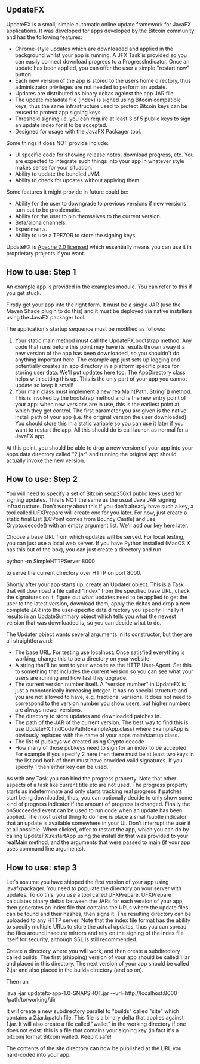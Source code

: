 UpdateFX
--------

UpdateFX is a small, simple automatic online update framework for JavaFX applications. It was developed for apps
developed by the Bitcoin community and has the following features:

* Chrome-style updates which are downloaded and applied in the background whilst your app is running. A JFX Task is
  provided so you can easily connect download progress to a ProgressIndicator. Once an update has been applied, you
  can offer the user a simple "restart now" button.
* Each new version of the app is stored to the users home directory, thus administrator privileges are not needed
  to perform an update.
* Updates are distributed as binary deltas against the app JAR file.
* The update metadata file (index) is signed using Bitcoin compatible keys, thus the same infrastructure used to
  protect Bitcoin keys can be reused to protect app signing keys.
* Threshold signing i.e. you can require at least 3 of 5 public keys to sign an update index for it to be accepted.
* Designed for usage with the JavaFX Packager tool.

Some things it does NOT provide include:

* UI specific code for showing release notes, download progress, etc. You are expected to integrate such things into
  your app in whatever style makes sense for your situation.
* Ability to update the bundled JVM.
* Ability to check for updates without applying them.

Some features it might provide in future could be:

* Ability for the user to downgrade to previous versions if new versions turn out to be problematic.
* Ability for the user to pin themselves to the current version.
* Beta/alpha channels.
* Experiments.
* Ability to use a TREZOR to store the signing keys.

UpdateFX is [Apache 2.0 licensed](http://www.apache.org/licenses/LICENSE-2.0.html) which essentially means you can use it in proprietary projects if you want.

How to use: Step 1
------------------

An example app is provided in the examples module. You can refer to this if you get stuck.

Firstly get your app into the right form. It must be a single JAR (use the Maven Shade plugin to do this) and it must
be deployed via native installers using the JavaFX packager tool.

The application's startup sequence must be modified as follows:

1. Your static main method must call the UpdateFX.bootstrap method. Any code that runs before this point may have its
   results thrown away if a new version of the app has been downloaded, so you shouldn't do anything important here.
   The example app just sets up logging and potentially creates an app directory in a platform specific place
   for storing user data. We'll put updates here too. The AppDirectory class helps with setting this up. This is the
   only part of your app you cannot update so keep it small!
2. Your main class must implement a new realMain(Path, String[]) method. This is invoked by the bootstrap method
   and is the new entry point of your app: when new versions are in use, this is the earliest point at which they
   get control. The first parameter you are given is the native install path of your app (i.e. the original version
   the user downloaded). You should store this in a static variable so you can use it later if you want to restart
   the app. All this should do is call launch as normal for a JavaFX app.

At this point, you should be able to drop a new version of your app into your apps data directory called "2.jar" and
running the original app should actually invoke the new version.

How to use: Step 2
------------------

You will need to specify a set of Bitcoin secp256k1 public keys used for signing updates. This is NOT the same as the
usual Java JAR signing infrastructure. Don't worry about this if you don't already have such a key, a tool called
UFXPrepare will create one for you later. For now, just create a static final List<ECPoint> (ECPoint
comes from Bouncy Castle) and use Crypto.decode() with an empty argument list. We'll add our key here later.

Choose a base URL from which updates will be served. For local testing, you can just use a local web server. If you
have Python installed (MacOS X has this out of the box), you can just create a directory and run

  python -m SimpleHTTPServer 8000

to serve the current directory over HTTP on port 8000.

Shortly after your app starts up, create an Updater object. This is a Task<UpdateSummary> that will download a file
called "index" from the specified base URL, check the signatures on it, figure out what updates need to be applied
to get the user to the latest version, download them, apply the deltas and drop a new complete JAR into the user-specific
data directory you specify. Finally it results in an UpdateSummary object which tells you what the newest version
that was downloaded is, so you can decide what to do.

The Updater object wants several arguments in its constructor, but they are all straightforward:

* The base URL. For testing use localhost. Once satisfied everything is working, change this to be a directory on
  your website.
* A string that'll be sent to your website as the HTTP User-Agent. Set this to something that includes the current
  version so you can see what your users are running and how fast they upgrade.
* The current version number itself. A "version number" in UpdateFX is just a monotonically increasing integer. It has
  no special structure and you are not allowed to have, e.g. fractional versions. It does not need to correspond to
  the version number you show users, but higher numbers are always newer versions.
* The directory to store updates and downloaded patches in.
* The path of the JAR of the current version. The best way to find this is use UpdateFX.findCodePath(ExampleApp.class)
  where ExampleApp is obviously replaced with the name of your apps main/startup class.
* The list of pubkeys we created using Crypto.decode
* How many of those pubkeys need to sign for an index to be accepted. For example if you specify 2 here then there must
  be at least two keys in the list and both of them must have provided valid signatures. If you specify 1 then either
  key can be used.

As with any Task you can bind the progress property. Note that other aspects of a task like current title etc are not
used. The progress property starts as indeterminate and only starts tracking real progress if patches start being
downloaded, thus, you can optionally decide to only show some kind of progress indicator if the amount of progress
is changed. Finally the onSucceeded event can be used to run code when an update has been applied. The most useful
thing to do here is place a small/subtle indicator that an update is available somewhere in your UI. Don't interrupt
the user if at all possible. When clicked, offer to restart the app, which you can do by calling UpdateFX.restartApp
using the install dir that was provided to your realMain method, and the arguments that were passed to main (if your
app uses command line arguments).

How to use: step 3
------------------

Let's assume you have shipped the first version of your app using javafxpackager. You need to populate the directory
on your server with updates. To do this, you use a tool called UFXPrepare. UFXPrepare calculates binary deltas between
the JARs for each version of your app, then generates an index file that contains the URLs where the update files can be
found and their hashes, then signs it. The resulting directory can be uploaded to any HTTP server. Note that the
index file format has the ability to specify multiple URLs to store the actual updates, thus you can spread the files
around insecure mirrors and rely on the signing of the index file itself for security, although SSL is still recommended.

Create a directory where you will work, and then create a subdirectory called builds. The first (shipping) version of
your app should be called 1.jar and placed in this directory. The next version of your app should be called 2.jar and
also placed in the builds directory (and so on).

Then run

java -jar updatefx-app-1.0-SNAPSHOT.jar --url=http://localhost:8000 /path/to/working/dir

It will create a new subdirectory parallel to "builds" called "site" which contains a 2.jar.bpatch file. This file
is a binary delta that applies against 1.jar. It will also create a file called "wallet" in the working directory if
one does not exist: this is a file that contains your signing key (in fact it's a bitcoinj format Bitcoin wallet). Keep
it safe!

The contents of the site directory can now be published at the URL you hard-coded into your app.